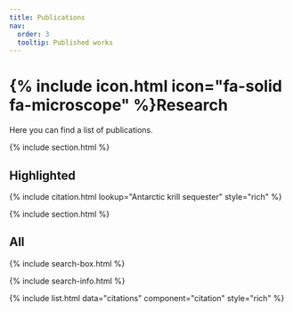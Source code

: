 ```yaml
---
title: Publications
nav:
  order: 3
  tooltip: Published works
---
```


# {% include icon.html icon="fa-solid fa-microscope" %}Research

Here you can find a list of publications.

{% include section.html %}

## Highlighted

{% include citation.html lookup="Antarctic krill sequester" style="rich" %}

{% include section.html %}

## All

{% include search-box.html %}

{% include search-info.html %}

{% include list.html data="citations" component="citation" style="rich" %}
